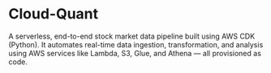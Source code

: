 # Cloud-Quant
A serverless, end-to-end stock market data pipeline built using AWS CDK (Python). It automates real-time data ingestion, transformation, and analysis using AWS services like Lambda, S3, Glue, and Athena — all provisioned as code.
